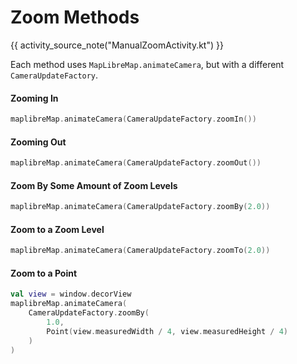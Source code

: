 # Zoom Methods

{{ activity_source_note("ManualZoomActivity.kt") }}

[//]: # (This example shows different methods of zooming in.)

[//]: # ()
[//]: # (<figure markdown="span">)

[//]: # (  <video controls width="250" poster="https://dwxvn1oqw6mkc.cloudfront.net/android-documentation-resources/zoom_methods_thumbnail.jpg">)

[//]: # (    <source src="https://dwxvn1oqw6mkc.cloudfront.net/android-documentation-resources/zoom_methods.mp4" />)

[//]: # (  </video>)

[//]: # (</figure>)

Each method uses `MapLibreMap.animateCamera`, but with a different `CameraUpdateFactory`.

#### Zooming In

```kotlin
maplibreMap.animateCamera(CameraUpdateFactory.zoomIn())
```

#### Zooming Out

```kotlin
maplibreMap.animateCamera(CameraUpdateFactory.zoomOut())
```

#### Zoom By Some Amount of Zoom Levels

```kotlin
maplibreMap.animateCamera(CameraUpdateFactory.zoomBy(2.0))
```

#### Zoom to a Zoom Level

```kotlin
maplibreMap.animateCamera(CameraUpdateFactory.zoomTo(2.0))
```

#### Zoom to a Point

```kotlin
val view = window.decorView
maplibreMap.animateCamera(
    CameraUpdateFactory.zoomBy(
        1.0,
        Point(view.measuredWidth / 4, view.measuredHeight / 4)
    )
)
```
